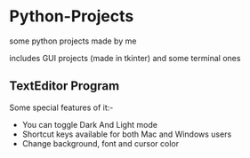 # Python-Projects
some python projects made by me


includes GUI projects (made in tkinter) and some terminal ones




## TextEditor Program 
Some special features of it:- 
- You can toggle Dark And Light mode
- Shortcut keys available for both Mac and Windows users
- Change background, font and cursor color
